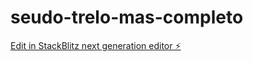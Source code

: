 # seudo-trelo-mas-completo

[Edit in StackBlitz next generation editor ⚡️](https://stackblitz.com/~/github.com/ale0009/seudo-trelo-mas-completo)